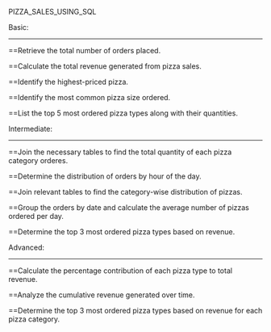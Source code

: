 PIZZA_SALES_USING_SQL



Basic:
____________________________________________________________________________________________________________________________________________________________________________________
==Retrieve the total number of orders placed.

==Calculate the total revenue generated from pizza sales.

==Identify the highest-priced pizza.

==Identify the most common pizza size ordered.

==List the top 5 most ordered pizza types along with their quantities.

Intermediate:
_____________________________________________________________________________________________________________________________________________________________________________________
==Join the necessary tables to find the total quantity of each pizza category orderes. 

==Determine the distribution of orders by hour of the day.

==Join relevant tables to find the category-wise distribution of pizzas.

==Group the orders by date and calculate the average number of pizzas ordered per day.

==Determine the top 3 most ordered pizza types based on revenue.

Advanced:
_________________________________________________________________________________________________________________________________________________________________________________________
==Calculate the percentage contribution of each pizza type to total revenue.

==Analyze the cumulative revenue generated over time.

==Determine the top 3 most ordered pizza types based on revenue for each pizza category.













